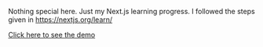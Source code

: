 Nothing special here. Just my Next.js learning progress.
I followed the steps given in https://nextjs.org/learn/

[Click here to see the demo](https://nextjs-blog-one-rust-36.vercel.app/)
